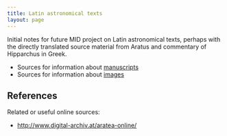 ```yaml
---
title: Latin astronomical texts
layout: page
---
```


Initial notes for future MID project on Latin astronomical texts, perhaps with the directly translated source material from Aratus and commentary of Hipparchus in Greek.

-  Sources for information about [manuscripts](mss)
-  Sources for information about [images](images)


## References

Related or useful online sources:

-  <http://www.digital-archiv.at/aratea-online/>
